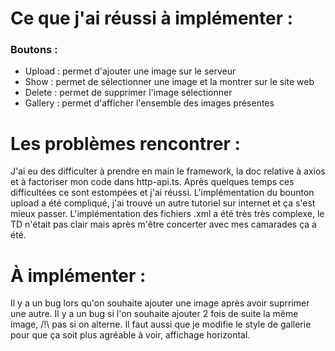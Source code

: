 # Ce que j'ai réussi à implémenter :

### Boutons :
-  Upload : permet d'ajouter une image sur le serveur
-  Show : permet de sélectionner une image et la montrer sur le site web
-  Delete : permet de supprimer l'image sélectionner
-  Gallery : permet d'afficher l'ensemble des images présentes

# Les problèmes rencontrer :

J'ai eu des difficulter à prendre en main le framework, la doc relative à axios et à factoriser mon code dans http-api.ts.
Après quelques temps ces difficultées ce sont estompées et j'ai réussi.
L'implémentation du bounton upload a été compliqué, j'ai trouvé un autre tutoriel sur internet et ça s'est mieux passer.
L'implémentation des fichiers .xml a été très très complexe, le TD n'était pas clair mais après m'être concerter avec mes camarades ça a été.

# À implémenter :

Il y a un bug lors qu'on souhaite ajouter une image après avoir suprrimer une autre.
Il y a un bug si l'on souhaite ajouter 2 fois de suite la même image, /!\ pas si on alterne.
Il faut aussi que je modifie le style de gallerie pour que ça soit plus agréable à voir, affichage horizontal.